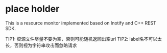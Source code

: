 # place holder
This is a resource monitor implemented based on Inotify and C++ REST SDK.


TIP1: 资源文件尽量不要为空，否则可能随机返回出空url
TIP2: label名不可以太长，否则视为字符串攻击而忽略请求

